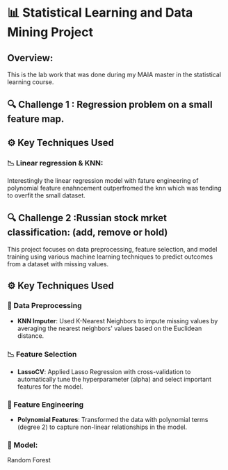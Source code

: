 # 📊 Statistical Learning and Data Mining Project

## Overview:
This is the lab work that was done during my MAIA master in the statistical learning course.

## 🔍 Challenge 1 : Regression problem on a small feature map.

## ⚙️ Key Techniques Used
### 📉 Linear regression & KNN:
Interestingly the linear regression model with fature engineering of polynomial feature enahncement outperfromed the knn which was tending to overfit the small dataset.

## 🔍 Challenge 2 :Russian stock mrket classification: (add, remove or hold)
This project focuses on data preprocessing, feature selection, and model training using various machine learning techniques to predict outcomes from a dataset with missing values.

## ⚙️ Key Techniques Used
### 🧹 Data Preprocessing
- **KNN Imputer**: Used K-Nearest Neighbors to impute missing values by averaging the nearest neighbors' values based on the Euclidean distance.

### 📉 Feature Selection
- **LassoCV**: Applied Lasso Regression with cross-validation to automatically tune the hyperparameter (alpha) and select important features for the model.

### 🔢 Feature Engineering
- **Polynomial Features**: Transformed the data with polynomial terms (degree 2) to capture non-linear relationships in the model.

### 🌲 Model:
Random Forest
